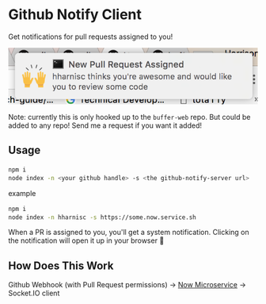 # Github Notify Client

Get notifications for pull requests assigned to you!

![screenshot](screenshot.png)

Note: currently this is only hooked up to the `buffer-web` repo. But could be added to any repo! Send me a request if you want it added!

## Usage

```sh
npm i
node index -n <your github handle> -s <the github-notify-server url>
```

example

```sh
npm i
node index -n hharnisc -s https://some.now.service.sh
```

When a PR is assigned to you, you'll get a system notification. Clicking on the notification will open it up in your browser 🚀

## How Does This Work

Github Webhook (with Pull Request permissions) -> [Now Microservice](https://zeit.co/now) -> Socket.IO client
